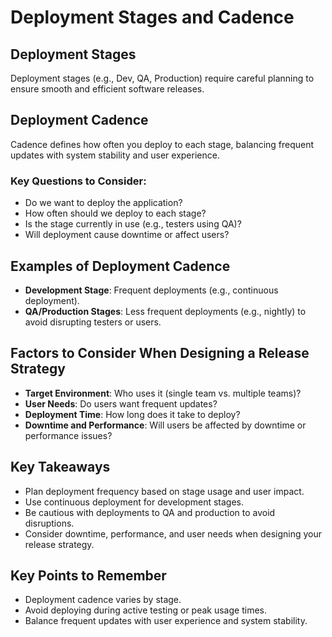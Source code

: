 # Deployment Stages and Cadence

## Deployment Stages
Deployment stages (e.g., Dev, QA, Production) require careful planning to ensure smooth and efficient software releases.

## Deployment Cadence
Cadence defines how often you deploy to each stage, balancing frequent updates with system stability and user experience.

### Key Questions to Consider:
- Do we want to deploy the application?
- How often should we deploy to each stage?
- Is the stage currently in use (e.g., testers using QA)?
- Will deployment cause downtime or affect users?

## Examples of Deployment Cadence
- **Development Stage**: Frequent deployments (e.g., continuous deployment).
- **QA/Production Stages**: Less frequent deployments (e.g., nightly) to avoid disrupting testers or users.

## Factors to Consider When Designing a Release Strategy
- **Target Environment**: Who uses it (single team vs. multiple teams)?
- **User Needs**: Do users want frequent updates?
- **Deployment Time**: How long does it take to deploy?
- **Downtime and Performance**: Will users be affected by downtime or performance issues?

## Key Takeaways
- Plan deployment frequency based on stage usage and user impact.
- Use continuous deployment for development stages.
- Be cautious with deployments to QA and production to avoid disruptions.
- Consider downtime, performance, and user needs when designing your release strategy.

## Key Points to Remember
- Deployment cadence varies by stage.
- Avoid deploying during active testing or peak usage times.
- Balance frequent updates with user experience and system stability.